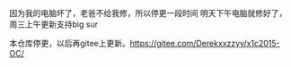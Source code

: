 因为我的电脑坏了，老爸不给我修，所以停更一段时间
明天下午电脑就修好了，周三上午更新支持big sur

本仓库停更，以后再gitee上更新。https://gitee.com/Derekxxzzyy/x1c2015-OC/
